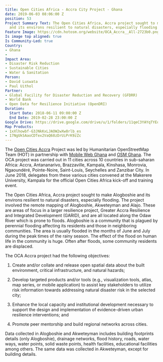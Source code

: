```yaml
---
title: Open Cities Africa - Accra City Project - Ghana
date: 2019-06-03 08:06:00 Z
position: 53
Project Summary Text: The Open Cities Africa, Accra project sought to make Alogboshie
  and its environs resilient to natural disasters, especially flooding.
Feature Image: https://cdn.hotosm.org/website/OCA_Accra__All-2723b0.png
Is image top aligned: true
Is Community-Led: true
Country:
- Ghana
- 
Impact Area:
- Disaster Risk Reduction
- Sustainable Cities
- Water & Sanitation
Person:
- David Luswata
- Paul Uithol
Partner:
- Global Facility for Disaster Reduction and Recovery (GFDRR)
- World Bank
- Open Data for Resilience Initiative (OpenDRI)
Duration:
  Start Date: 2018-06-11 09:00:00 Z
  End Date: 2019-02-28 23:00:00 Z
Google Drive: https://drive.google.com/drive/u/1/folders/11qeC3YAYqTYEowbRT4Bpnw62lOy6fniR
Map Products:
- 1xXlhowbf-G3JNkKxLJAOW2wXw8rlb_es
- 17NgUkSAaoCDTex2VaQ68zDrUiPrK9zZc
---
```


The [Open Cities Accra](https://opencitiesproject.org/accra/) Project was led by Humanitarian OpenStreetMap Team (HOT) in partnership with [Mobile Web Ghana](https://mobilewebghana.org/) and [OSM Ghana](https://osmghana.org/). The OCA project was carried out in 11 cities across 10 countries in sub-saharan Africa: Accra, Antananarivo, Brazzaville, Kampala, Kinshasa, Monrovia, Ngaoundéré, Pointe-Noire, Saint-Louis, Seychelles and Zanzibar City. In June 2018, delegates from these various cities convened at the Makerere University, Kampala for the official Open Cities Africa kick-off and training event.

The Open Cities Africa, Accra project sought to make Alogboshie and its environs resilient to natural disasters, especially flooding. The project involved the remote mapping of Alogboshie, Akweteyman and Alajo. These are areas of focus in a larger resilience project, Greater Accra Resilience and Integrated Development (GARID), and are all located along the Odaw River which is prone to floods. Alogboshie is a community that is plagued by perennial flooding affecting its residents and those in neighboring communities. The area is usually flooded in the months of June and July during the peak times of the rainy season. The effect of the flood on human life in the community is huge. Often after floods, some community residents are displaced.

The OCA Accra project had the following objectives:

1. Create and/or collate and release open spatial data about the built environment, critical infrastructure, and natural hazards;

2. Develop targeted products and/or tools (e.g., visualization tools, atlas, map series, or mobile application) to assist key stakeholders to utilize risk information towards addressing natural disaster risk in the selected city;

3. Enhance the local capacity and institutional development necessary to support the design and implementation of evidence-driven urban resilience interventions; and

4. Promote peer mentorship and build regional networks across cities.

Data collected in Alogboshie and Akweteyman includes building footprints details (only Alogboshie), drainage networks, flood history, roads, water ways, water points, solid waste points, health facilities, educational facilities among others. The same data was collected in Akweteyman, except for building details.
